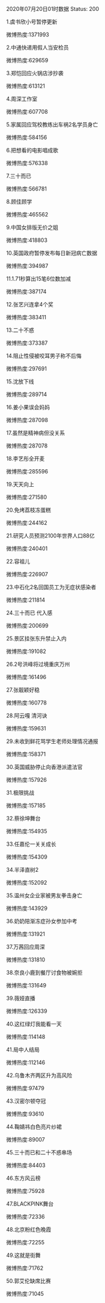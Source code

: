 2020年07月20日01时数据
Status: 200

1.虞书欣小号暂停更新

微博热度:1371993

2.中通快递用假人当安检员

微博热度:629659

3.郑恺回应火锅店涉抄袭

微博热度:613121

4.周深工作室

微博热度:607708

5.家属回应驾校教练出车祸2名学员身亡

微博热度:584156

6.把想看的电影唱成歌

微博热度:576338

7.三十而已

微博热度:566781

8.顾佳顾学

微博热度:465562

9.中国女排版无价之姐

微博热度:418803

10.英国政府暂停发布每日新冠病亡数据

微博热度:394987

11.1.71秒算出15笔6位数加减

微博热度:387174

12.张艺兴连拿4个奖

微博热度:383411

13.二十不惑

微博热度:373387

14.阻止性侵被咬耳男子称不后悔

微博热度:297691

15.沈放下线

微博热度:289714

16.姜小果误会妈妈

微博热度:287098

17.虽然是精神病但没关系

微博热度:287078

18.李艺彤全开麦

微博热度:285596

19.天天向上

微博热度:271580

20.免烤荔枝冻蛋糕

微博热度:244162

21.研究人员预测2100年世界人口88亿

微博热度:240401

22.容祖儿

微博热度:226907

23.中石化2名回国员工为无症状感染者

微博热度:211814

24.三十而已 代入感

微博热度:200699

25.景区挂张东升禁止入内

微博热度:191082

26.2号洪峰将过境重庆万州

微博热度:161496

27.张靓颖好稳

微博热度:160778

28.阿云嘎 清河诀

微博热度:159631

29.未收到鲜花骂学生老师处理情况通报

微博热度:158371

30.英国威胁停止向香港派遣法官

微博热度:157926

31.极限挑战

微博热度:157185

32.蔡徐坤舞台

微博热度:154935

33.任嘉伦一关关成长

微博热度:154309

34.半泽直树2

微博热度:152092

35.温州女企业家被男友拳击身亡

微博热度:143929

36.奶奶陪渐冻症孙女参加中考

微博热度:131921

37.万茜回应周深

微博热度:131810

38.奈良小鹿到餐厅讨食物被婉拒

微博热度:131649

39.薇娅直播

微博热度:126339

40.这红绿灯我能看一天

微博热度:114148

41.局中人结局

微博热度:112146

42.乌鲁木齐两区升为高风险

微博热度:97479

43.汉密尔顿夺冠

微博热度:93610

44.鞠婧祎白色亮片纱裙

微博热度:89007

45.三十而已和二十不惑串场

微博热度:84403

46.东方风云榜

微博热度:75928

47.BLACKPINK舞台

微博热度:72336

48.北京粉红色晚霞

微博热度:72255

49.这就是街舞

微博热度:71762

50.郭艾伦缺席比赛

微博热度:71045

